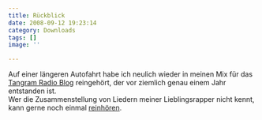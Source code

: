 ```yaml
---
title: Rückblick
date: 2008-09-12 19:23:14
category: Downloads
tags: []
image: ''

---
```


Auf einer längeren Autofahrt habe ich neulich wieder in meinen Mix für das [Tangram Radio Blog](http://www.misantropolis.de/2007/09/tangram-radio-blog-neu-und-mit-mir/) reingehört, der vor ziemlich genau einem Jahr entstanden ist.  
Wer die Zusammenstellung von Liedern meiner Lieblingsrapper nicht kennt, kann gerne noch einmal [reinhören](http://tangramradioblog.wordpress.com/2007/09/02/trb09-online/).

